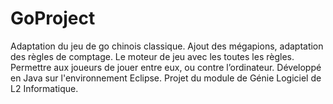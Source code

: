 # GoProject
Adaptation du jeu de go chinois classique. Ajout des mégapions, adaptation des règles de comptage. Le moteur de jeu avec les toutes les règles. Permettre aux joueurs de jouer entre eux, ou contre l’ordinateur. Développé en Java sur l'environnement Eclipse. Projet du module de Génie Logiciel de L2 Informatique.
